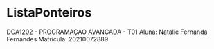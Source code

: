 # ListaPonteiros
DCA1202 - PROGRAMAÇAO AVANÇADA - T01 
Aluna: Natalie Fernanda Fernandes 
Matrícula: 20210072889
